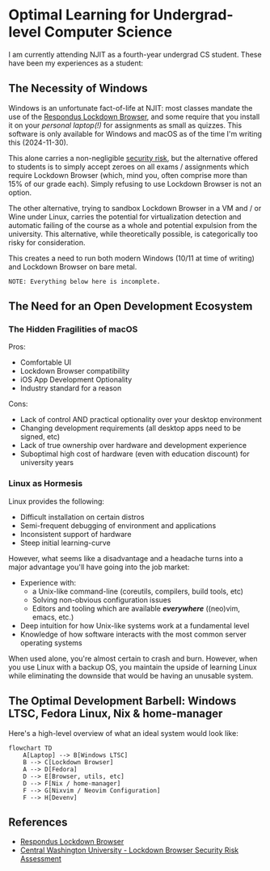 # Optimal Learning for Undergrad-level Computer Science 

I am currently attending NJIT as a fourth-year undergrad CS student. These have been my experiences as a student:

## The Necessity of Windows

Windows is an unfortunate fact-of-life at NJIT: most classes mandate the use of the [Respondus Lockdown Browser](https://web.respondus.com/he/lockdownbrowser/),
and some require that you install it on your *personal laptop(!)* for assignments as small as quizzes. This software is only available for Windows and macOS as of the time I'm writing this (2024-11-30).

This alone carries a non-negligible [security risk](https://www.cwu.edu/academics/academic-resources/multimodal-learning/_documents/lockdown-browser-sa.pdf), but the alternative offered to students is to simply accept zeroes on all exams / assignments which require Lockdown Browser (which, mind you, often comprise more than 15% of our grade each). Simply refusing to use Lockdown Browser is not an option.

The other alternative, trying to sandbox Lockdown Browser in a VM and / or Wine under Linux, carries the potential for virtualization detection and automatic failing of the course as a whole and potential expulsion from the university. This alternative, while theoretically possible, is categorically too risky for consideration.

This creates a need to run both modern Windows (10/11 at time of writing) and Lockdown Browser on bare metal.

`NOTE: Everything below here is incomplete.`

## The Need for an Open Development Ecosystem

### The Hidden Fragilities of macOS

Pros:

- Comfortable UI
- Lockdown Browser compatibility
- iOS App Development Optionality
- Industry standard for a reason

Cons:

- Lack of control AND practical optionality over your desktop environment
- Changing development requirements (all desktop apps need to be signed, etc)
- Lack of true ownership over hardware and development experience
- Suboptimal high cost of hardware (even with education discount) for university years

### Linux as Hormesis

Linux provides the following:

- Difficult installation on certain distros
- Semi-frequent debugging of environment and applications
- Inconsistent support of hardware
- Steep initial learning-curve

However, what seems like a disadvantage and a headache turns into a major advantage you'll have going into the job market:

- Experience with:
    - a Unix-like command-line (coreutils, compilers, build tools, etc)
    - Solving non-obvious configuration issues
    - Editors and tooling which are available ***everywhere*** ((neo)vim, emacs, etc.)
- Deep intuition for how Unix-like systems work at a fundamental level
- Knowledge of how software interacts with the most common server operating systems

When used alone, you're almost certain to crash and burn. However, when you use Linux with a backup OS, you maintain the upside of learning
Linux while eliminating the downside that would be having an unusable system.

## The Optimal Development Barbell: Windows LTSC, Fedora Linux, Nix & home-manager

Here's a high-level overview of what an ideal system would look like:

```mermaid
flowchart TD
    A[Laptop] --> B[Windows LTSC]
    B --> C[Lockdown Browser]
    A --> D[Fedora]
    D --> E[Browser, utils, etc]
    D --> F[Nix / home-manager]
    F --> G[Nixvim / Neovim Configuration]
    F --> H[Devenv]
```

## References

- [Respondus Lockdown Browser](https://web.respondus.com/he/lockdownbrowser/)
- [Central Washington University - Lockdown Browser Security Risk Assessment](https://www.cwu.edu/academics/academic-resources/multimodal-learning/_documents/lockdown-browser-sa.pdf)

